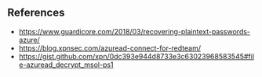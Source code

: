 ## References
- https://www.guardicore.com/2018/03/recovering-plaintext-passwords-azure/
- https://blog.xpnsec.com/azuread-connect-for-redteam/
- https://gist.github.com/xpn/0dc393e944d8733e3c63023968583545#file-azuread_decrypt_msol-ps1